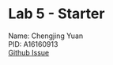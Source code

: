 # Lab 5 - Starter
Name: Chengjing Yuan  
PID: A16160913  
[Github Issue](https://github.com/Chengjing-314/github-actions-for-ci/issues/7)
